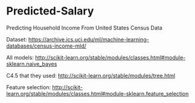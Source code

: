 # Predicted-Salary
Predicting Household Income From United States Census Data

Dataset:
https://archive.ics.uci.edu/ml/machine-learning-databases/census-income-mld/

All models:
http://scikit-learn.org/stable/modules/classes.html#module-sklearn.naive_bayes

C4.5 that they used:
http://scikit-learn.org/stable/modules/tree.html

Feature selection:
http://scikit-learn.org/stable/modules/classes.html#module-sklearn.feature_selection
